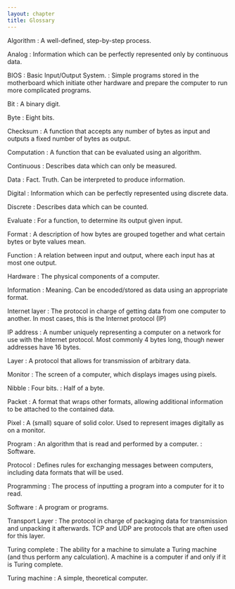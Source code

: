 ```yaml
---
layout: chapter
title: Glossary
---
```


Algorithm
: A well-defined, step-by-step process.

Analog
: Information which can be perfectly represented only by continuous data.

BIOS
: Basic Input/Output System.
: Simple programs stored in the motherboard which initiate other hardware and
  prepare the computer to run more complicated programs.

Bit
: A binary digit.

Byte
: Eight bits.

Checksum
: A function that accepts any number of bytes as input and outputs a fixed
  number of bytes as output.

Computation
: A function that can be evaluated using an algorithm.

Continuous
: Describes data which can only be measured.

Data
: Fact. Truth. Can be interpreted to produce information.

Digital
: Information which can be perfectly represented using discrete data.

Discrete
: Describes data which can be counted.

Evaluate
: For a function, to determine its output given input.

Format
: A description of how bytes are grouped together and what certain bytes or byte
  values mean.

Function
: A relation between input and output, where each input has at most one output.

Hardware
: The physical components of a computer.

Information
: Meaning. Can be encoded/stored as data using an appropriate format.

Internet layer
: The protocol in charge of getting data from one computer to another. In most
  cases, this is the Internet protocol (IP)

IP address
: A number uniquely representing a computer on a network for use with the
  Internet protocol. Most commonly 4 bytes long, though newer addresses have 16
  bytes.

Layer
: A protocol that allows for transmission of arbitrary data.

Monitor
: The screen of a computer, which displays images using pixels.

Nibble
: Four bits.
: Half of a byte.

Packet
: A format that wraps other formats, allowing additional information to be
  attached to the contained data.

Pixel
: A (small) square of solid color. Used to represent images digitally as on a
  monitor.

Program
: An algorithm that is read and performed by a computer.
: Software.

Protocol
: Defines rules for exchanging messages between computers, including data
  formats that will be used.

Programming
: The process of inputting a program into a computer for it to read.

Software
: A program or programs.

Transport Layer
: The protocol in charge of packaging data for transmission and unpacking it
  afterwards. TCP and UDP are protocols that are often used for this layer.

Turing complete
: The ability for a machine to simulate a Turing machine (and thus perform any
  calculation). A machine is a computer if and only if it is Turing complete.

Turing machine
: A simple, theoretical computer.
